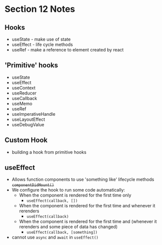 # Section 12 Notes

## Hooks
- useState - make use of state
- useEffect - life cycle methods
- useRef - make a reference to element created by react

## 'Primitive' hooks
- useState
- useEffect
- useContext
- useReducer
- useCallback
- useMemo
- useRef
- useImperativeHandle
- useLayoutEffect
- useDebugValue

## Custom Hook
- building a hook from primitive hooks

 ## useEffect
 - Allows function components to use 'something like' lifecycle methods <s>`componentDidMount()`</s>
 - We configure the hook to run some code automatically:
    - When the component is rendered for the first time only
        - `useEffect(callback, [])`
    - When the component is rendered for the first time and whenever it rerenders
        - `useEffect(callback)`
    - When the component is rendered for the first time and (whenever it rerenders and some piece of data has changed)
        - `useEffect(callback, [something])`
- cannot use `async` and `await` in `useEffect()`   
 